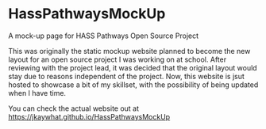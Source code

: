 # HassPathwaysMockUp
A mock-up page for HASS Pathways Open Source Project

This was originally the static mockup website planned to become the new layout for an open source project I was working on at school. After reviewing with the project lead, it was decided that the original layout would stay due to reasons independent of the project. Now, this website is jsut hosted to showcase a bit of my skillset, with the possibility of being updated when I have time.

You can check the actual website out at https://jkaywhat.github.io/HassPathwaysMockUp
